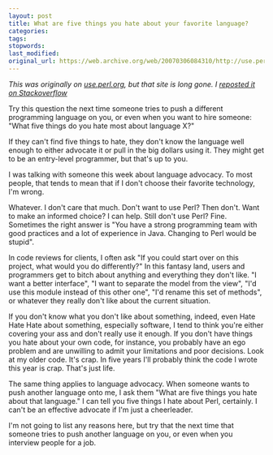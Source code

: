 ```yaml
---
layout: post
title: What are five things you hate about your favorite language?
categories:
tags:
stopwords:
last_modified:
original_url: https://web.archive.org/web/20070306084310/http://use.perl.org/~brian_d_foy/journal/32556
---
```


*This was originally on [use.perl.org](https://web.archive.org/web/20070306084310/http://use.perl.org/~brian_d_foy/journal/32556), but that site is long gone. I [reposted it on Stackoverflow](https://stackoverflow.com/q/282329/2766176)*

Try this question the next time someone tries to push a different programming language on you, or even when you want to hire someone: "What five things do you hate most about language X?"

If they can't find five things to hate, they don't know the language well enough to either advocate it or pull in the big dollars using it. They might get to be an entry-level programmer, but that's up to you.

I was talking with someone this week about language advocacy. To most people, that tends to mean that if I don't choose their favorite technology, I'm wrong.

Whatever. I don't care that much. Don't want to use Perl? Then don't. Want to make an informed choice? I can help. Still don't use Perl? Fine. Sometimes the right answer is "You have a strong programming team with good practices and a lot of experience in Java. Changing to Perl would be stupid".

In code reviews for clients, I often ask "If you could start over on this project, what would you do differently?" In this fantasy land, users and programmers get to bitch about anything and everything they don't like. "I want a better interface", "I want to separate the model from the view", "I'd use this module instead of this other one", "I'd rename this set of methods", or whatever they really don't like about the current situation.

If you don't know what you don't like about something, indeed, even Hate Hate Hate about something, especially software, I tend to think you're either covering your ass and don't really use it enough. If you don't have things you hate about your own code, for instance, you probably have an ego problem and are unwilling to admit your limitations and poor decisions. Look at my older code. It's crap. In five years I'll probably think the code I wrote this year is crap. That's just life.

The same thing applies to language advocacy. When someone wants to push another language onto me, I ask them "What are five things you hate about that language." I can tell you five things I hate about Perl, certainly. I can't be an effective advocate if I'm just a cheerleader.

I'm not going to list any reasons here, but try that the next time that someone tries to push another language on you, or even when you interview people for a job.
